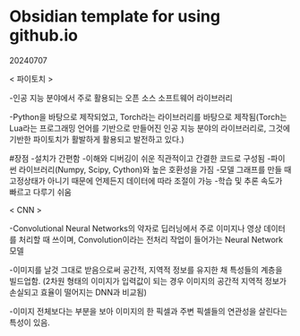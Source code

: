 # Obsidian template for using github.io

20240707

< 파이토치 >

-인공 지능 분야에서 주로 활용되는 오픈 소스 소프트웨어 라이브러리 

-Python을 바탕으로 제작되었고, Torch라는 라이브러리를 바탕으로 제작됨(Torch는 Lua라는 프로그래밍 언어를 기반으로 만들어진 인공 지능 분야의 라이브러리로, 그것에 기반한 파이토치가 활발하게 활용되고 발전하고 있다.)

#장점
-설치가 간편함
-이해와 디버깅이 쉬운 직관적이고 간결한 코드로 구성됨
-파이썬 라이브러리(Numpy, Scipy, Cython)와 높은 호환성을 가짐
-모델 그래프를 만들 때 고정상태가 아니기 때문에 언제든지 데이터에 따라 조절이 가능
-학습 및 추론 속도가 빠르고 다루기 쉬움

< CNN >

-Convolutional Neural Networks의 약자로 딥러닝에서 주로 이미지나 영상 데이터를 처리할 때 쓰이며, Convolution이라는 전처리 작업이 들어가는 Neural Network 모델

-이미지를 날것 그대로 받음으로써 공간적, 지역적 정보를 유지한 채 특성들의 계층을 빌드업함.
(2차원 형태의 이미지가 입력값이 되는 경우 이미지의 공간적 지역적 정보가 손실되고 효율이 떨어지는 DNN과 비교됨)

-이미지 전체보다는 부분을 보아 이미지의 한 픽셀과 주변 픽셀들의 연관성을 살린다는 특성이 있음.